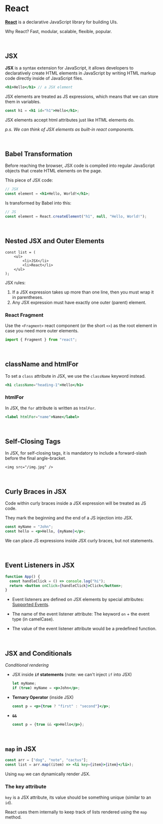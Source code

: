 # React

[**React**](https://react.dev/) is a declarative JavaScript library for building UIs.

Why React? Fast, modular, scalable, flexible, popular.

<br>

## JSX

**JSX** is a syntax extension for JavaScript, it allows developers to declaratively create HTML elements in JavaScript by writing HTML markup code directly inside of JavaScript files.

```jsx
<h1>Hello</h1> // a JSX element
```

JSX elements are treated as JS expressions, which means that we can store them in variables.

```jsx
const h1 = <h1 id="h1">Hello</h1>;
```

JSX elements accept html attributes just like HTML elements do.

_p.s. We can think of JSX elements as built-in react components._

<br>

## Babel Transformation

Before reaching the browser, JSX code is compiled into regular JavaScript objects that create HTML elements on the page.

This piece of JSX code:

```jsx
// JSX
const element = <h1>Hello, World!</h1>;
```

Is transformed by Babel into this:

```js
// JS
const element = React.createElement("h1", null, "Hello, World!");
```

<br>

## Nested JSX and Outer Elements

```JSX
const list = (
    <ul>
        <li>JSX</li>
        <li>React</li>
    </ul>
);
```

JSX rules:

1. If a JSX expression takes up more than one line, then you must wrap it in parentheses.
2. Any JSX expression must have exactly one outer (parent) element.

### React Fragment

Use the `<Fragment>` react component (or the short `<>`) as the root element in case you need more outer elements.

```jsx
import { Fragment } from "react";
```

<br>

## className and htmlFor

To set a `class` attribute in JSX, we use the `className` keyword instead.

```jsx
<h1 className="heading-1">Hello</h1>
```

### htmlFor

In JSX, the `for` attribute is written as `htmlFor`.

```jsx
<label htmlFor="name">Name</label>
```

<br>

## Self-Closing Tags

In JSX, for self-closing tags, it is mandatory to include a forward-slash before the final angle-bracket.

```JSX
<img src="/img.jpg" />
```

<br>

## Curly Braces in JSX

Code within curly braces inside a JSX expression will be treated as JS code.

They mark the beginning and the end of a JS injection into JSX.

```jsx
const myName = "John";
const hello = <p>Hello, {myName}</p>;
```

We can place JS expressions inside JSX curly braces, but not statements.

<br>

## Event Listeners in JSX

```jsx
function App() {
  const handleClick = () => console.log("hi");
  return <button onClick={handleClick}>Click</button>;
}
```

- Event listeners are defined on JSX elements by special attributes: [Supported Events](https://reactjs.org/docs/events.html#supported-events).

- The name of the event listener attribute: The keyword `on` + the event type (in camelCase).

- The value of the event listener attribute would be a predefined function.

<br>

## JSX and Conditionals

_Conditional rendering_

- JSX inside **`if` statements** (note: we can't inject `if` into JSX)

  ```jsx
  let myName;
  if (true) myName = <p>John</p>;
  ```

- **Ternary Operator** (inside JSX)

  ```jsx
  const p = <p>{true ? "first" : "second"}</p>;
  ```

- **`&&`**

  ```jsx
  const p = {true && <p>Hello</p>};
  ```

<br>

## `map` in JSX

```jsx
const arr = ["dog", "note", "cactus"];
const list = arr.map((item) => <li key={item}>{item}</li>);
```

Using `map` we can dynamically render JSX.

### The key attribute

`key` is a JSX attribute, its value should be something unique (similar to an `id`).

React uses them internally to keep track of lists rendered using the `map` method.

<br>
